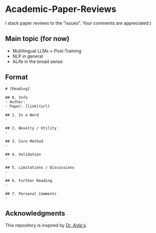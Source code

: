 # Academic-Paper-Reviews
I stack paper reviews to the "issues". Your comments are appreciated:)

## Main topic (for now)
* Multilingual LLMs × Post-Training
* NLP in general
* ALife in the broad sense

## Format
```
# [Reading]

## 0. Info
- Author: 
- Paper: [link](url)

## 1. In a Word
- 

## 2. Novelty / Utility
- 

## 3. Core Method
- 

## 4. Validation
- 

## 5. Limitations / Discussions
- 

## 6. Further Reading
- 

## 7. Personal Comments
- 
```

## Acknowledgments
This repository is inspired by [Dr. Aida's](https://github.com/a1da4/paper-survey).
